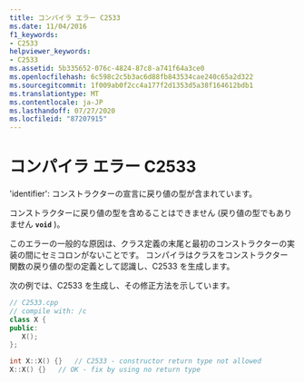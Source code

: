 ```yaml
---
title: コンパイラ エラー C2533
ms.date: 11/04/2016
f1_keywords:
- C2533
helpviewer_keywords:
- C2533
ms.assetid: 5b335652-076c-4824-87c8-a741f64a3ce0
ms.openlocfilehash: 6c598c2c5b3ac6d88fb843534cae240c65a2d322
ms.sourcegitcommit: 1f009ab0f2cc4a177f2d1353d5a38f164612bdb1
ms.translationtype: MT
ms.contentlocale: ja-JP
ms.lasthandoff: 07/27/2020
ms.locfileid: "87207915"
---
```

# <a name="compiler-error-c2533"></a>コンパイラ エラー C2533

'identifier': コンストラクターの宣言に戻り値の型が含まれています。

コンストラクターに戻り値の型を含めることはできません (戻り値の型でもありません **`void`** )。

このエラーの一般的な原因は、クラス定義の末尾と最初のコンストラクターの実装の間にセミコロンがないことです。 コンパイラはクラスをコンストラクター関数の戻り値の型の定義として認識し、C2533 を生成します。

次の例では、C2533 を生成し、その修正方法を示しています。

```cpp
// C2533.cpp
// compile with: /c
class X {
public:
   X();
};

int X::X() {}   // C2533 - constructor return type not allowed
X::X() {}   // OK - fix by using no return type
```
